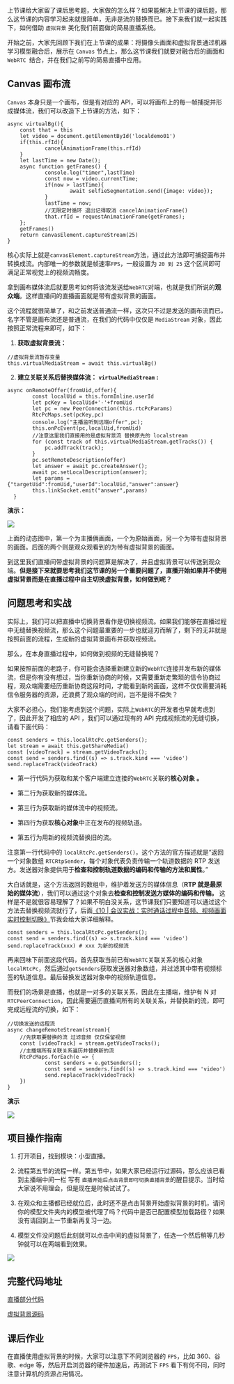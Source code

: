 上节课给大家留了课后思考题，大家做的怎么样？如果能解决上节课的课后题，那么这节课的内容学习起来就很简单，无非是流的替换而已。接下来我们就一起实践下，如何借助 `虚拟背景` 美化我们前面做的简易直播系统。

开始之前，大家先回顾下我们在上节课的成果：将摄像头画面和虚拟背景通过机器学习模型融合后，展示在 `Canvas` 节点上，那么这节课我们就要对融合后的画面和 ` WebRTC  `结合，并在我们之前写的简易直播中应用。

## Canvas 画布流

`Canvas` 本身只是一个画布，但是有对应的 API，可以将画布上的每一帧捕捉并形成媒体流，我们可以改造下上节课的方法，如下：

```
async virtualBg(){
    const that = this
    let video = document.getElementById('localdemo01')
    if(this.rfId){
            cancelAnimationFrame(this.rfId)
    }
    let lastTime = new Date();
    async function getFrames() {
            console.log("timer",lastTime)
            const now = video.currentTime;
            if(now > lastTime){
                    await selfieSegmentation.send({image: video});
            }
            lastTime = now;
            //无限定时循环 退出记得取消 cancelAnimationFrame() 
            that.rfId = requestAnimationFrame(getFrames);
    };
    getFrames()
    return canvasElement.captureStream(25)
}
```

核心实际上就是`canvasElement.captureStream`方法，通过此方法即可捕捉画布并转换成流。内部唯一的参数就是帧速率`FPS`，一般设置为 `20 到 25` 这个区间即可满足正常视觉上的视频流畅度。

拿到画布媒体流后就要思考如何将该流发送给`WebRTC`对端，也就是我们所说的**观众端**。这样直播间的直播画面就是带有虚拟背景的画面。

这个流程就很简单了，和之前发送普通流一样，这次只不过是发送的画布流而已，名字不管是画布流还是普通流，在我们的代码中仅仅是 `MediaStream` 对象，因此按照正常流程来即可，如下：

1.  **获取虚拟背景流：**

```
//虚拟背景流暂存变量
this.virtualMediaStream = await this.virtualBg()
```

2.  **建立关联关系后替换媒体流：** **`virtualMediaStream`** **:**

```
async onRemoteOffer(fromUid,offer){
        const localUid = this.formInline.userId
        let pcKey = localUid+'-'+fromUid
        let pc = new PeerConnection(this.rtcPcParams)
        RtcPcMaps.set(pcKey,pc)
        console.log("主播监听到远端offer",pc);
        this.onPcEvent(pc,localUid,fromUid)
        //注意这里我们直接用的是虚拟背景流 替换原先的 localstream
        for (const track of this.virtualMediaStream.getTracks()) {
            pc.addTrack(track);
        }
        pc.setRemoteDescription(offer)
        let answer = await pc.createAnswer();
        await pc.setLocalDescription(answer);
        let params = {"targetUid":fromUid,"userId":localUid,"answer":answer}
        this.linkSocket.emit("answer",params)
  }
```

**演示：**

![](img\7\1.image)

上面的动态图中，第一个为主播俩画面，一个为原始画面，另一个为带有虚拟背景的画面。后面的两个则是观众观看到的为带有虚拟背景的画面。

到这里我们直播间带虚拟背景的问题算是解决了，并且虚拟背景可以传送到观众端。**但是接下来就要思考我们这节课的另一个重要问题了，直播开始如果并不使用虚拟背景而是在直播过程中自主切换虚拟背景，如何做到呢？**

## 问题思考和实战

实际上，我们可以把直播中切换背景看作是切换视频流。如果我们能够在直播过程中无缝替换视频流，那么这个问题最重要的一步也就迎刃而解了，剩下的无非就是按照前面的流程，生成新的虚拟背景画布并获取视频流。

那么，在本身直播过程中，如何做到视频的无缝替换呢？

如果按照前面的老路子，你可能会选择重新建立新的`WebRTC`连接并发布新的媒体流，但是你有没有想过，当你重新协商的时候，又需要重新走繁琐的信令协商过程，观众端需要经历重新协商这段时间，才能看到新的画面，这样不仅仅需要消耗信令服务器的资源，还浪费了观众端的时间，岂不是得不偿失？

大家不必担心，我们能考虑到这个问题，实际上`WebRTC`的开发者也早就考虑到了，因此开发了相应的 API ，我们可以通过现有的 API 完成视频流的无缝切换，请看下面代码：

```
const senders = this.localRtcPc.getSenders();
let stream = await this.getShareMedia()
const [videoTrack] = stream.getVideoTracks();
const send = senders.find((s) => s.track.kind === 'video')
send.replaceTrack(videoTrack)
```

-   第一行代码为获取和某个客户端建立连接的`WebRTC`关联的**核心对象** **。**

<!---->

-   第二行为获取新的媒体流。

<!---->

-   第三行为获取新的媒体流中的视频流。

<!---->

-   第四行为获取**核心对象**中正在发布的视频轨道。

<!---->

-   第五行为用新的视频流替换旧的流。

  


注意第一行代码中的 `localRtcPc.getSenders()`，这个方法的官方描述就是“返回一个对象数组 `RTCRtpSender`，每个对象代表负责传输一个轨道数据的 RTP 发送方。发送器对象提供用于**检查和控制轨道数据的编码和传输的方法和属性**。”

大白话就是，这个方法返回的数组中，维护着发送方的媒体信息（**RTP 就是最原始的媒体流**），我们可以通过这个对象去**检查和控制发送方媒体的编码和传输。** 这样是不是就很容易理解了？如果不明白没关系，这节课我们只要知道可以通过这个方法去替换视频流就行了，后面[《10 | 会议实战：实时通话过程中音频、视频画面实时控制切换》](https://juejin.cn/book/7168418382318927880/section/7172837736468971551)节我会给大家详细解释。

```
const senders = this.localRtcPc.getSenders();
const send = senders.find((s) => s.track.kind === 'video')
send.replaceTrack(xxx) # xxx 为新的视频流
```

再来回味下前面这段代码，首先获取当前已有`WebRTC`关联关系的核心对象`localRtcPc`，然后通过`getSenders`获取发送器对象数组，并过滤其中带有视频标签的轨道信息。最后替换发送器对象中的视频轨道信息。

而我们的场景是直播，也就是一对多的关联关系，因此在主播端，维护有 N 对`RTCPeerConnection`，因此需要遍历直播间所有的关联关系，并替换新的流，即可完成远程流的切换，如下：

```
//切换发送的远程流
async changeRemoteStream(stream){
    //先获取要替换的流 过滤音频 仅仅保留视频
    const [videoTrack] = stream.getVideoTracks();
    //主播端所有关联关系遍历并替换新的流
    RtcPcMaps.forEach(e => {
            const senders = e.getSenders();
            const send = senders.find((s) => s.track.kind === 'video')
            send.replaceTrack(videoTrack)
    })
}
```

**演示**

![](img\7\2.image)

## 项目操作指南

1.  打开项目，找到模块：小型直播。

<!---->

2.  流程第五节的流程一样。第五节中，如果大家已经运行过源码，那么应该已看到主播端中间一栏 写有 `直播开始后点击背景即可切换直播背景`的醒目提示。当时给大家说不用理会，但是现在是时候试试了。

<!---->

3.  在观众和主播都已经就位后，此时还不是点击背景开始虚拟背景的时机，请问你的模型文件夹内的模型被代理了吗？代码中是否已配置模型加载路径？如果没有请回到上一节重新再复习一边。

<!---->

4.  模型文件没问题后此刻就可以点击中间的虚拟背景了，任选一个然后稍等几秒钟就可以在两端看到效果。

![](img\7\3.image)

## **完整代码地址**

[直播部分代码](https://github.com/wangsrGit119/suke-webrtc-course/blob/main/webrtc-link-demo/src/views/demo03-one2many.vue)

[虚拟背景源码](https://github.com/wangsrGit119/suke-webrtc-course/tree/main/virtualbg-model)

  


## **课后作业**

在直播使用虚拟背景的时候，大家可以注意下不同浏览器的 `FPS`，比如 360、谷歌、edge 等，然后开启浏览器的硬件加速后，再测试下 `FPS` 看下有何不同，同时注意计算机的资源占用情况。